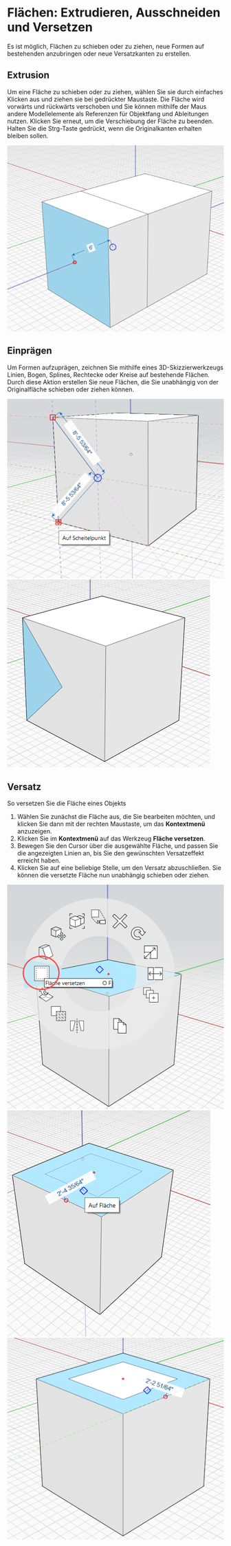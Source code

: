 # Flächen: Extrudieren, Ausschneiden und Versetzen

Es ist möglich, Flächen zu schieben oder zu ziehen, neue Formen auf bestehenden anzubringen oder neue Versatzkanten zu erstellen.

## Extrusion

Um eine Fläche zu schieben oder zu ziehen, wählen Sie sie durch einfaches Klicken aus und ziehen sie bei gedrückter Maustaste. Die Fläche wird vorwärts und rückwärts verschoben und Sie können mithilfe der Maus andere Modellelemente als Referenzen für Objektfang und Ableitungen nutzen. Klicken Sie erneut, um die Verschiebung der Fläche zu beenden. Halten Sie die Strg-Taste gedrückt, wenn die Originalkanten erhalten bleiben sollen.

![](../.gitbook/assets/extrude%20%281%29.png)

## Einprägen

Um Formen aufzuprägen, zeichnen Sie mithilfe eines 3D-Skizzierwerkzeugs Linien, Bogen, Splines, Rechtecke oder Kreise auf bestehende Flächen. Durch diese Aktion erstellen Sie neue Flächen, die Sie unabhängig von der Originalfläche schieben oder ziehen können.

![](../.gitbook/assets/imprint1.png)  
![](../.gitbook/assets/imprint2.png)

## Versatz

So versetzen Sie die Fläche eines Objekts

1. Wählen Sie zunächst die Fläche aus, die Sie bearbeiten möchten, und klicken Sie dann mit der rechten Maustaste, um das **Kontextmenü** anzuzeigen.
2. Klicken Sie im **Kontextmenü** auf das Werkzeug **Fläche versetzen**.
3. Bewegen Sie den Cursor über die ausgewählte Fläche, und passen Sie die angezeigten Linien an, bis Sie den gewünschten Versatzeffekt erreicht haben.
4. Klicken Sie auf eine beliebige Stelle, um den Versatz abzuschließen. Sie können die versetzte Fläche nun unabhängig schieben oder ziehen.

![](../.gitbook/assets/offset1.png)  
![](../.gitbook/assets/offset2.png)  
![](../.gitbook/assets/offset3.png)

